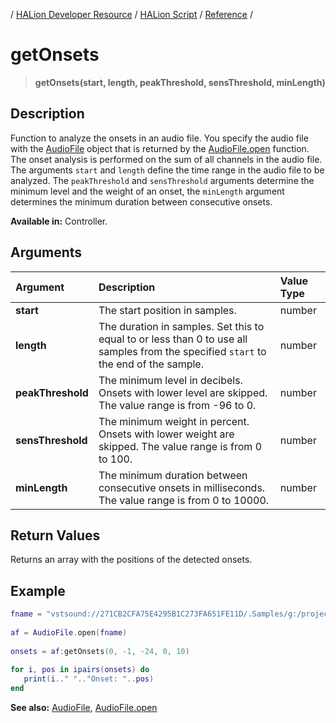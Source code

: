 / [HALion Developer Resource](../..//HALion-Developer-Resource.md) / [HALion Script](./HALion-Script.md) / [Reference](./Reference.md) /

# getOnsets

>**getOnsets(start, length, peakThreshold, sensThreshold, minLength)**

## Description

Function to analyze the onsets in an audio file. You specify the audio file with the [AudioFile](./Audio-File.md) object that is returned by the [AudioFile.open](./AudioFileopen.md) function. The onset analysis is performed on the sum of all channels in the audio file. The arguments ``start``  and ``length``  define the time range in the audio file to be analyzed. The ``peakThreshold``  and ``sensThreshold``  arguments determine the minimum level and the weight of an onset, the ``minLength``  argument determines the minimum duration between consecutive onsets.

**Available in:** Controller.

## Arguments

|Argument|Description|Value Type|
|:-|:-|:-|
|**start**|The start position in samples.|number|
|**length**|The duration in samples. Set this to equal to or less than 0 to use all samples from the specified ``start`` to the end of the sample.|number|
|**peakThreshold**|The minimum level in decibels. Onsets with lower level are skipped. The value range is from -96 to 0.|number|
|**sensThreshold**|The minimum weight in percent. Onsets with lower weight are skipped. The value range is from 0 to 100.|number|
|**minLength**|The minimum duration between consecutive onsets in milliseconds. The value range is from 0 to 10000.|number|

## Return Values

Returns an array with the positions of the detected onsets.

## Example

```lua
fname = "vstsound://271CB2CFA75E4295B1C273FA651FE11D/.Samples/g:/projects/yamahacontentserver/Download/Release/ycj/ME_Waveform/Loop145/samples/Loop145_072(2).wav"
 
af = AudioFile.open(fname)
 
onsets = af:getOnsets(0, -1, -24, 0, 10)
  
for i, pos in ipairs(onsets) do
   print(i.." ".."Onset: "..pos)
end
```

**See also:**  [AudioFile](./Audio-File.md), [AudioFile.open](./AudioFileopen.md)